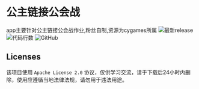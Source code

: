 # 公主链接公会战
app主要针对公主链接公会战作业,粉丝自制,资源为cygames所属
![最新release](https://img.shields.io/github/v/release/pcrgvg/pcrgvg_flutter)  ![代码行数](https://img.shields.io/tokei/lines/github/pcrgvg/pcrgvg_flutter) ![GitHub](https://img.shields.io/github/license/pcrgvg/pcrgvg_flutter)

## Licenses

该项目使用 `Apache License 2.0` 协议，仅供学习交流，请于下载后24小时内删除，使用应遵循当地法律法规，请勿用于违法用途。

